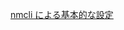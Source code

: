 [nmcli による基本的な設定](https://mekou.com/linux-magazine/nmcli-%E3%81%AB%E3%82%88%E3%82%8B%E5%9F%BA%E6%9C%AC%E7%9A%84%E3%81%AA%E8%A8%AD%E5%AE%9A/)<br>
